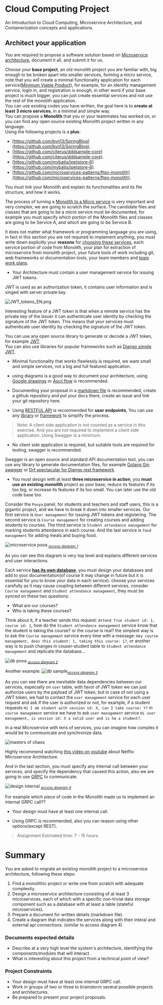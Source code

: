 # Cloud Computing Project
An Introduction to Cloud Computing, Microservice Architecture, and Containerization concepts and applications.  

## Architect your application

You are required to propose a software solution based on [Microservice architecture](https://smartbear.com/solutions/microservices/), document it all, and submit it for us.  

Choose your **base project**, an old monolith project you are familiar with, big enough to be broken apart into smaller services, forming a micro service, note that you will create a minimal functionality application for each service([Minimum Viable Product](https://www.interaction-design.org/literature/article/minimum-viable-product-mvp-and-design-balancing-risk-to-gain-reward)), for example, for an identity management service, login in, and registration is enough, in other word if your base project is much bigger, you can just create essential services and not use the rest of the monolith application.  
You can use existing codes you have written, the goal here is to **create at least 3 micro services**, in a minimal and simple way.  
You can propose a **Monolith** that you or your teammates has worked on, or you can find any open source existing Monolith project written in any language.  
Using the following projects is a **plus**:

* [https://github.com/bvn13/SpringBlog](https://github.com/bvn13/SpringBlog).  
* [https://github.com/citerus/dddsample-core](https://github.com/citerus/dddsample-core).  
* [https://github.com/mybatis/jpetstore-6](https://github.com/mybatis/jpetstore-6).  
* [https://github.com/microservices-patterns/ftgo-monolith](https://github.com/microservices-patterns/ftgo-monolith).  
 
You must link your Monolith and explain its functionalities and its file structure, and how it works.  
  
The process of turning a [Monolith to a Micro service](https://insights.sei.cmu.edu/blog/8-steps-for-migrating-existing-applications-to-microservices/) is very important and very complex, we are going to scratch the surface. The candidate files and classes that are going to be a micro service must be documented, for example you must specify which portion of the Monolith files and classes are going to be Service A, and which are going to be Service B.  

It does not matter what framework or programming language you are using, in fact in this section you are not required to implement anything, you must write down explicitly your **reasons** for [choosing these services](https://tanzu.vmware.com/content/blog/should-that-be-a-microservice-keep-these-six-factors-in-mind), each service portion of code from Monolith, your plan for extraction of microservice from monolith project, your future tools of work including git, web frameworks or documentation tools, your team members and [team work plans](https://stackoverflow.com/a/3000392/12131234).  

*  Your Architecture must contain a user management service for issuing JWT tokens.  

JWT is used as an authorization token, it contains user information and is singed with server private key.  

![JWT_tokens_EN.png](./images/JWT_tokens_EN.png)

Interesting feature of a JWT token is that when a remote service has the private key of the issuer it can authenticate user identity by checking the signature of the JWT token. This means that your services must authenticate user identity by checking the signature of the JWT token.  

You can use any open source library to generate or decode a JWT token, for example [JWT](https://github.com/golang-jwt/jwt).  
You can also use libraries for popular frameworks such as [Django simple JWT](https://github.com/jazzband/djangorestframework-simplejwt).

* Minimal functionality that works flawlessly is required, we want small and simple services, not a big and full featured application.  

* using diagrams is a good way to document your architecture, using [Google drawings](https://docs.google.com/drawings) or [Ascii flow](https://asciiflow.com/) is recommended.  

* Documenting your proposal in a [markdown file](https://www.markdownguide.org/basic-syntax/) is recommended, create a github repository and put your docs there, create an issue and link your git repository here.  


* Using [RESTFUL API](https://restfulapi.net/) is recommended for **user endpoints**, You can use any [library](https://github.com/encode/django-rest-framework) or [framework](https://github.com/tiangolo/fastapi) to simplify the process.  

> Note: A client side application is not counted as a service in this exercise. And you are not required to implement a client side application. Using Swagger is a minimum.    

* No client side application is required, but suitable tools are required for testing, swagger is recommended.  

Swagger is an open source and standard API documentation tool, you can use any library to generate documentation files, for example [Golang Gin swagger](https://github.com/swaggo/gin-swagger) or [Drf spectacular for Django rest framework](https://github.com/tfranzel/drf-spectacular).

* You must design with at least **three microservice in action**, you **must use an existing monolith** project as your base, reduce its features if its too big, or increase its features if its too small. You can later use the old code base too.  

Consider the `Pooya` panel, for students and teachers and staff users, this is a gigantic project, and we have to break it down into smaller services. Our first service is `User management` for issuing JWT tokens and registering. The second service is `Course management` for creating courses and adding students to courses. The third service is `Student attendance management` for marking students attendance in each course. And the last service is `food management` for adding meals and buying food.  

![microservice pooa](https://docs.google.com/drawings/d/e/2PACX-1vQ888AxTtVLAa4Zl2BmdrNDhGP7cakfbABJoM0qLah2cRq4c71ilakEw_DwAjWrhJPUf_NX7J5Jib7B/pub?w=1279&h=2034)
<sub>*[access diagram 1](https://docs.google.com/drawings/d/1PF89Usn8z90N30fwD6SbfoFoWelLuc0EhWnR4t6Go8w/edit?usp=sharing)*</sub>  

As you can see this diagram is very top level and explains different services and user interactions.  

Each service **[has its own database](https://microservices.io/patterns/data/database-per-service.html)**, you must design your databases and add to your documentation(of course it may change in future but it is essential for you to know your data in each service). choose your services carefully as it may cause coupling between different services. consider `Course management` and `Student attendance management`, they must be synced on these two questions: 

* What are our courses?  
* Who is taking these courses?  

Think about it, if a teacher sends this request: `Attend True student id: 1, course id: 1`, how do the `Student attendance management` service know that the student is taking the course? or the course is real? the simplest way is to ask the `Course management` service every time with a message: `Hey course management, does this student: 1, taking this course: 1?`, or another way is to push changes in couser-student table to `Student attendance management` and replicate the database...  

![db pooa](https://docs.google.com/drawings/d/e/2PACX-1vTAHiq34UGoWSFmmwEox8Pmfuyq12HMcque8oziAnvnbIL6VoSu2D04VruIcWOTANyb-ggXrJF4SLRT/pub?w=1576&h=1046)
<sub>*[access diagram 2](https://docs.google.com/drawings/d/1D9_1H81qM_k5kU7j8H3UYpFJLCSdiShI6Hi8oNGeCjs/edit?usp=sharing)*</sub>  

Another example: 
![db sample](./images/dbsample.jpeg)<sub>*[access diagram 3](https://docs.google.com/drawings/d/1D9_1H81qM_k5kU7j8H3UYpFJLCSdiShI6Hi8oNGeCjs/edit?usp=sharing)*</sub>

As you can see there are inevitable data dependencies between our services, especially on `user` table, with favor of JWT token we can just authorize users by the payload of JWT token, but in case of not using a JWT token, we had to contact the `user management` service for each user request and ask if the user is authorized or not, for example, if a student requests `Hi I am student with session id: X, can I take course: Y?` in `course management` service we have to ask `user management` service `Hi user management, is session id: X a valid user and is he a student?`.  

In a real Microservice with tens of services, you can imagine how complex it would be to communicate and synchronize data.   

![masters of chaos](./images/chaos.webp)

Highly recommend watching [this video on youtube](https://www.youtube.com/watch?v=CZ3wIuvmHeM) about Netflix Microservice Architecture.  

And in the last section, you must specify any internal call between your services, and specify the dependency that caused this action, also we are going to use [GRPC](https://grpc.io/) to communicate.  

![design internal](https://docs.google.com/drawings/d/e/2PACX-1vTUpL4Eyl-XTZKNq84q92xZHcuOYEPADG1mQkzBuxCU-AjfdgIGWS_XOjDAQh9FyfmLOwxO5eQ4KGCo/pub?w=1415&h=799)
<sub>*[access diagram 4](https://docs.google.com/drawings/d/1HYA063pqDlEzRXHppd3D1u6ELBFjnc83aebRoWoSke8/edit?usp=sharing)*</sub>  

For example which piece of code in the Monolith made us to implement an internal GRPC call??  

* Your design must have at least one internal call.  

* Using GRPC is recommended, also you can reason using other options(except REST).  

> Assignment Estimated time: 7 - 15 hours.


# Summary

You are asked to migrate an existing monolith project to a microservice architecture, following these steps:
1. Find a monolithic project or write one from scratch with adequate complexity.
2. Design a microservice architecture consisting of at least 3 microservices, each of which with a specific non-trivial data storage component such as a database with at least a table (stateful microservices).
3. Prepare a document for written details (markdown file).
4. Create a diagram that indicates the services along with their interal and external api connections. (similar to access diagram 4)

### Documents expected details ###
* Describe at a very high level the system's architecture, identifying the components/modules that will interact.
* What is interesting about this project from a technical point of view?

### Project Constraints ###

* Your design must have at least one internal GRPC call.
* Work in groups of two or three to brainstorm several possible projects and architectures.
* Be prepared to present your project proposals.


